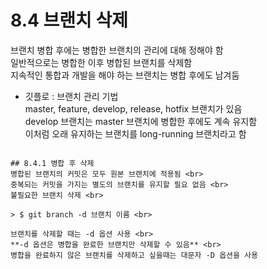 # 8.4 브랜치 삭제
브랜치 병합 후에는 병합한 브랜치의 관리에 대해 정해야 함 <br>
일반적으로는 병합한 이후 병합된 브랜치를 삭제함 <br>
지속적인 통합과 개발을 해야 하는 브랜치는 병합 후에도 남겨둠

- 깃플로
: 브랜치 관리 기법 <br>
master, feature, develop, release, hotfix 브랜치가 있음 <br>
develop 브랜치는 master 브랜치에 병합한 후에도 계속 유지함 <br>
이처럼 오래 유지하는 브랜치를 long-running 브랜치라고 함
```

## 8.4.1 병합 후 삭제
병합된 브랜치의 커밋은 모두 원본 브랜치에 적용됨 <br>
중복되는 커밋을 가지는 별도의 브랜치를 유지할 필요 없음 <br>
불필요한 브랜치 삭제 <br>

> $ git branch -d 브랜치 이름 <br>

브랜치를 삭제할 때는 -d 옵션 사용 <br>
**-d 옵션은 병합을 완료한 브랜치만 삭제할 수 있음** <br>
병합을 완료하지 않은 브랜치를 삭제하고 싶을때는 대문자 -D 옵션을 사용
